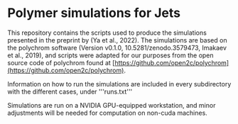 # Polymer simulations for Jets

This repository contains the scripts used to produce the simulations presented in the preprint by (Ya et al., 2022).
The simulations are based on the polychrom software (Version v0.1.0, 10.5281/zenodo.3579473, Imakaev et al., 2019), 
and scripts were adapted for our purposes from the open source code of polychrom found at [https://github.com/open2c/polychrom](https://github.com/open2c/polychrom).

Information on how to run the simulations are included in every subdirectory with the different cases, under '''runs.txt'''

Simulations are run on a NVIDIA GPU-equipped workstation, and minor adjustments will be needed for computation on non-cuda machines.